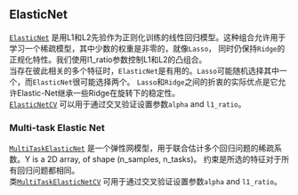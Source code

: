 ## ElasticNet
[`ElasticNet`](http://scikit-learn.org/stable/modules/generated/sklearn.linear_model.ElasticNet.html#sklearn.linear_model.ElasticNet)
是用L1和L2先验作为正则化训练的线性回归模型。这种组合允许用于学习一个稀疏模型，其中少数的权重是非零的，就像`Lasso`，
同时仍保持`Ridge`的正规化特性。我们使用l1_ratio参数控制L1和L2的凸组合。  
当存在彼此相关的多个特征时，`ElasticNet`是有用的。`Lasso`可能随机选择其中一个，而`ElasticNet`很可能选择两个。
`Lasso`和`Ridge`之间的折衷的实际优点是它允许Elastic-Net继承一些Ridge在旋转下的稳定性。  
[`ElasticNetCV`](http://scikit-learn.org/stable/modules/generated/sklearn.linear_model.ElasticNetCV.html#sklearn.linear_model.ElasticNetCV)
可以用于通过交叉验证设置参数`alpha` and `l1_ratio`。
### Multi-task Elastic Net
[`MultiTaskElasticNet`](http://scikit-learn.org/stable/modules/generated/sklearn.linear_model.MultiTaskElasticNet.html#sklearn.linear_model.MultiTaskElasticNet)
是一个弹性网模型，用于联合估计多个回归问题的稀疏系数。Y is a 2D array, of shape (n_samples, n_tasks)。
约束是所选的特征对于所有回归问题都相同。  
类[`MultiTaskElasticNetCV`](http://scikit-learn.org/stable/modules/generated/sklearn.linear_model.MultiTaskElasticNetCV.html#sklearn.linear_model.MultiTaskElasticNetCV)
可用于通过交叉验证设置参数`alpha` and `l1_ratio`。  

